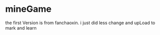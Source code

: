 # mineGame
the first Version is from fanchaoxin. 
i just did less change and upLoad to mark and learn

